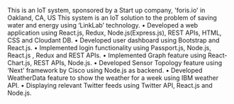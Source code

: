   This is an IoT system, sponsored by a Start up company, 'foris.io' in Oakland, CA, US
  This system is an IoT solution to the problem of saving water and energy using ‘LinkLab’ technology.
  • Developed a web application using React.js, Redux, Node.js(Express.js), REST APIs, HTML, CSS and Cloudant DB.
  • Developed user dashboard using Bootstrap and React.js.
  • Implemented login functionality using Passport.js, Node.js, React.js , Redux and REST APIs.
  • Implemented Graph feature using React-Chart.js, REST APIs, Node.js.
  • Developed Sensor Topology feature using ‘Next’ framework by Cisco using Node.js as backend.
  • Developed WeatherData feature to show the weather for a week using IBM weather API.
  • Displaying relevant Twitter feeds using Twitter API, React.js and Node.js.
